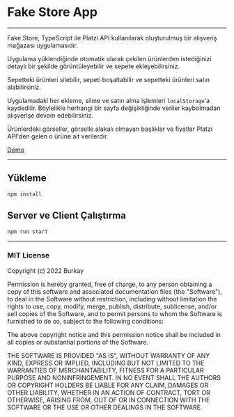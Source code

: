 # Fake Store App
---

Fake Store, TypeScript ile Platzi API kullanılarak oluşturulmuş bir alışveriş mağazası uygulamasıdır.

Uygulama yüklendiğinde otomatik olarak çekilen ürünlerden istediğinizi detaylı bir şekilde görüntüleyebilir ve sepete ekleyebilirsiniz.

Sepetteki ürünleri silebilir, sepeti boşaltabilir ve sepetteki ürünleri satın alabilirsiniz.

Uygulamadaki her ekleme, silme ve satın alma işlemleri `localStorage`'a kaydedilir. Böylelikle herhangi bir sayfa değişikliğinde veriler kaybolmadan alışverişe devam edebilirsiniz.

Ürünlerdeki görseller, görselle alakalı olmayan başlıklar ve fiyatlar Platzi API'den gelen o ürüne ait verilerdir.

[Demo](https://bayirdan.github.io/fake-store/)

---

## Yükleme

```
npm install
```

## Server ve Client Çalıştırma

```
npm run start
```

---

### MIT License

Copyright (c) 2022 Burkay

Permission is hereby granted, free of charge, to any person obtaining a copy
of this software and associated documentation files (the "Software"), to deal
in the Software without restriction, including without limitation the rights
to use, copy, modify, merge, publish, distribute, sublicense, and/or sell
copies of the Software, and to permit persons to whom the Software is
furnished to do so, subject to the following conditions:

The above copyright notice and this permission notice shall be included in all
copies or substantial portions of the Software.

THE SOFTWARE IS PROVIDED "AS IS", WITHOUT WARRANTY OF ANY KIND, EXPRESS OR
IMPLIED, INCLUDING BUT NOT LIMITED TO THE WARRANTIES OF MERCHANTABILITY,
FITNESS FOR A PARTICULAR PURPOSE AND NONINFRINGEMENT. IN NO EVENT SHALL THE
AUTHORS OR COPYRIGHT HOLDERS BE LIABLE FOR ANY CLAIM, DAMAGES OR OTHER
LIABILITY, WHETHER IN AN ACTION OF CONTRACT, TORT OR OTHERWISE, ARISING FROM,
OUT OF OR IN CONNECTION WITH THE SOFTWARE OR THE USE OR OTHER DEALINGS IN THE
SOFTWARE.

